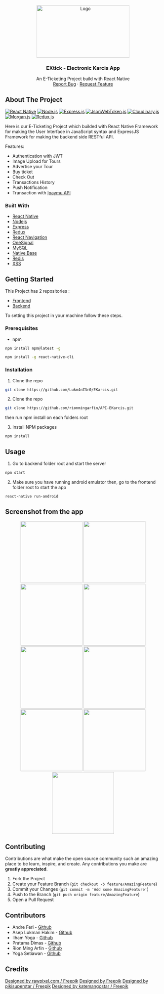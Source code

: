 <!-- PROJECT LOGO -->
<br />
<p align="center">
  <a href="https://github.com/Lukm4nZ3r0/EKarcis">
    <img src="https://github.com/Lukm4nZ3r0/EKarcis/blob/master/EXtik%20Logo%20(1)%20edit.png" alt="Logo" width="300" height="170">
  </a>

  <h3 align="center">EXtick - Electronic Karcis App</h3>

  <p align="center">
    An E-Ticketing Project build with React Native
    <br />
    <a href="https://github.com/Lukm4nZ3r0/EKarcis/issues">Report Bug</a>
    ·
    <a href="https://github.com/Lukm4nZ3r0/EKarcis/issues">Request Feature</a>
  </p>
</p>

<!-- ABOUT THE PROJECT -->
## About The Project
[![React Native](https://img.shields.io/badge/React%20Native-0.59-blue.svg?style=rounded-square)](https://facebook.github.io/react-native/)
[![Node.js](https://img.shields.io/badge/Node.js-v.10.16-green.svg?style=rounded-square)](https://nodejs.org/)
[![Express.js](https://img.shields.io/badge/Express.js-v.4.17.1-grey.svg?style=rounded-square)](https://expressjs.com/)
[![JsonWebToken.js](https://img.shields.io/badge/JsonWebToken.js-v.8.5.1-orange.svg?style=rounded-square)](https://www.npmjs.com/package/jsonwebtoken)
[![Cloudinary.js](https://img.shields.io/badge/Cloudinary.js-v.1.14.0-blue.svg?style=rounded-square)](https://cloudinary.com/)
[![Morgan.js](https://img.shields.io/badge/Morgan.js-v.1.9.1-orange.svg?style=rounded-square)](https://www.npmjs.com/package/morgan)
[![Redux.js](https://img.shields.io/badge/Redux.js-4.0.1-purple.svg?style=rounded-square)](https://redux.js.org/)


Here is our E-Ticketing Project which builded with React Native Framework for making the User Interface in JavaScript syntax and ExpressJS Framework for making the backend side RESTful API.

Features:
* Authentication with JWT
* Image Upload for Tours
* Advertise your Tour
* Buy ticket
* Check Out
* Transactions History
* Push Notification
* Transaction with [Ipaymu API](https://ipaymu.com/)


### Built With
* [React Native](https://facebook.github.io/react-native/)
* [Nodejs](https://nodejs.org/)
* [Express](https://expressjs.com/)
* [Redux](https://redux.js.org/)
* [React Navigation](https://reactnavigation.org/)
* [OneSignal](https://onesignal.com)
* [MySQL](https://www.mysql.com//)
* [Native Base](https://nativebase.io/)
* [Redis](https://redis.io/)
* [XSS](https://www.owasp.org/index.php/Cross-site_Scripting_(XSS))



<!-- GETTING STARTED -->
## Getting Started

This Project has 2 repositories :
* [Frontend](https://github.com/Lukm4nZ3r0/EKarcis)
* [Backend](https://github.com/rionmingarfin/API-EKarcis)

To setting this project in your machine follow these steps.


### Prerequisites


* npm
```sh
npm install npm@latest -g
```
```sh
npm install -g react-native-cli
```

### Installation

1. Clone the repo
```sh
git clone https://github.com/Lukm4nZ3r0/EKarcis.git
```
2. Clone the repo
```sh
git clone https://github.com/rionmingarfin/API-EKarcis.git
```
then run npm install on each folders root

3. Install NPM packages
```sh
npm install
```

<!-- USAGE EXAMPLES -->
## Usage

1. Go to backend folder root and start the server
```sh
npm start
```
2. Make sure you have running android emulator then, go to the frontend folder root to start the app
```sh
react-native run-android
```
## Screenshot from the app
<p align='center'>
  <span>
  <img src='https://github.com/Lukm4nZ3r0/EKarcis/blob/master/Screenshot_2019-07-30-08-57-12.png' width=200 />
  <img src='https://github.com/Lukm4nZ3r0/EKarcis/blob/master/Screenshot_2019-07-30-08-58-11.png' width=200 />
  <img src='https://github.com/Lukm4nZ3r0/EKarcis/blob/master/Screenshot_2019-07-30-08-58-24.png' width=200 />
  <img src='https://github.com/Lukm4nZ3r0/EKarcis/blob/master/Screenshot_2019-07-30-08-58-28.png' width=200 />
  <img src='https://github.com/Lukm4nZ3r0/EKarcis/blob/master/Screenshot_2019-07-30-08-58-45.png' width=200 />
  <img src='https://github.com/Lukm4nZ3r0/EKarcis/blob/master/Screenshot_2019-07-30-08-58-54.png' width=200 />
  <img src='https://github.com/Lukm4nZ3r0/EKarcis/blob/master/Screenshot_2019-07-30-08-59-20.png' width=200 />
  <img src='https://github.com/Lukm4nZ3r0/EKarcis/blob/master/Screenshot_2019-07-30-08-59-34.png' width=200 />
  <img src='https://github.com/Lukm4nZ3r0/EKarcis/blob/master/Screenshot_2019-07-30-08-59-46.png' width=200 />
  </span>
</p>

<!-- CONTRIBUTING -->
## Contributing

Contributions are what make the open source community such an amazing place to be learn, inspire, and create. Any contributions you make are **greatly appreciated**.

1. Fork the Project
2. Create your Feature Branch (`git checkout -b feature/AmazingFeature`)
3. Commit your Changes (`git commit -m 'Add some AmazingFeature'`)
4. Push to the Branch (`git push origin feature/AmazingFeature`)
5. Open a Pull Request


<!-- CONTACT -->
## Contributors

* Andre Feri - [Github](https://github.com/andreferi3)
* Asep Lukman Hakim - [Github](https://github.com/Lukm4nZ3r0)
* Ilham Yoga - [Github](https://github.com/ilhamyoga)
* Pratama Dimas - [Github](https://github.com/Sam1D)
* Rion Ming Arfin - [Github](https://github.com/rionmingarfin/)
* Yoga Setiawan - [Github](https://github.com/arioki1)

## Credits
<a href="http://www.freepik.com">Designed by rawpixel.com / Freepik</a>
<a href="http://www.freepik.com">Designed by Freepik</a>
<a href="http://www.freepik.com">Designed by pikisuperstar / Freepik</a>
<a href="http://www.freepik.com">Designed by katemangostar / Freepik</a>
